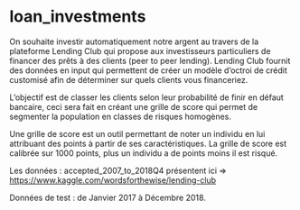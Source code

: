 # loan_investments
On souhaite investir automatiquement notre argent au travers de la plateforme Lending Club qui propose aux investisseurs particuliers de financer des prêts à des
clients (peer to peer lending). Lending Club fournit des données en input qui permettent de créer un modèle d’octroi de crédit customisé afin de déterminer sur quels clients vous financeriez.

L’objectif est de classer les clients selon leur probabilité de finir en défaut bancaire, ceci sera fait en créant une grille de score qui permet de segmenter la population en classes de risques homogènes.

Une grille de score est un outil permettant de noter un individu en lui attribuant des points à partir de ses caractéristiques. La grille de score est calibrée sur 1000 points, plus un individu a de points moins il est risqué.

Les données :  accepted_2007_to_2018Q4 présentent ici => https://www.kaggle.com/wordsforthewise/lending-club

Données de test : de Janvier 2017 à Décembre 2018.


